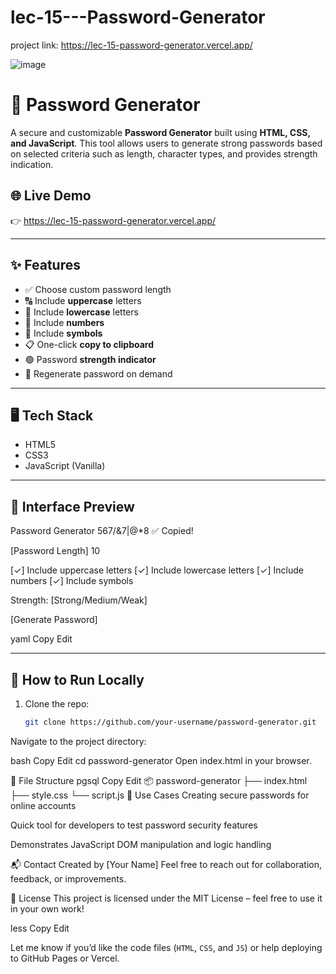 # lec-15---Password-Generator

project link: https://lec-15-password-generator.vercel.app/

![image](https://github.com/user-attachments/assets/6e897651-e26f-4b66-ad46-c1ef5ecc6ee6)

# 🔐 Password Generator

A secure and customizable **Password Generator** built using **HTML, CSS, and JavaScript**. This tool allows users to generate strong passwords based on selected criteria such as length, character types, and provides strength indication.

## 🌐 Live Demo

👉 https://lec-15-password-generator.vercel.app/

---

## ✨ Features

- ✅ Choose custom password length
- 🔠 Include **uppercase** letters
- 🔡 Include **lowercase** letters
- 🔢 Include **numbers**
- 🔣 Include **symbols**
- 📋 One-click **copy to clipboard**
- 🟢 Password **strength indicator**
- 🔁 Regenerate password on demand

---

## 🖥️ Tech Stack

- HTML5
- CSS3
- JavaScript (Vanilla)

---

## 📸 Interface Preview

Password Generator
567/&7|@*8 ✅ Copied!

[Password Length] 10

[✓] Include uppercase letters
[✓] Include lowercase letters
[✓] Include numbers
[✓] Include symbols

Strength: [Strong/Medium/Weak]

[Generate Password]

yaml
Copy
Edit

---

## 🚀 How to Run Locally

1. Clone the repo:
   ```bash
   git clone https://github.com/your-username/password-generator.git
Navigate to the project directory:

bash
Copy
Edit
cd password-generator
Open index.html in your browser.

📁 File Structure
pgsql
Copy
Edit
📦 password-generator
├── index.html
├── style.css
└── script.js
📌 Use Cases
Creating secure passwords for online accounts

Quick tool for developers to test password security features

Demonstrates JavaScript DOM manipulation and logic handling

📬 Contact
Created by [Your Name]
Feel free to reach out for collaboration, feedback, or improvements.

📜 License
This project is licensed under the MIT License – feel free to use it in your own work!

less
Copy
Edit

Let me know if you’d like the code files (`HTML`, `CSS`, and `JS`) or help deploying to GitHub Pages or Vercel.









